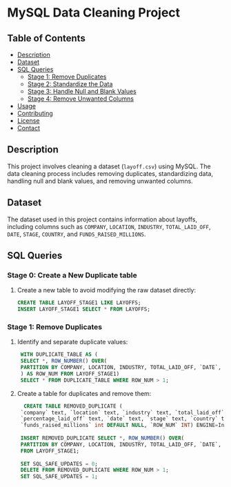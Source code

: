 # MySQL Data Cleaning Project

## Table of Contents
- [Description](#description)
- [Dataset](#dataset)
- [SQL Queries](#sql-queries)
  - [Stage 1: Remove Duplicates](#stage-1-remove-duplicates)
  - [Stage 2: Standardize the Data](#stage-2-standardize-the-data)
  - [Stage 3: Handle Null and Blank Values](#stage-3-handle-null-and-blank-values)
  - [Stage 4: Remove Unwanted Columns](#stage-4-remove-unwanted-columns)
- [Usage](#usage)
- [Contributing](#contributing)
- [License](#license)
- [Contact](#contact)

## Description
This project involves cleaning a dataset (`layoff.csv`) using MySQL. The data cleaning process includes removing duplicates, standardizing data, handling null and blank values, and removing unwanted columns.

## Dataset
The dataset used in this project contains information about layoffs, including columns such as `COMPANY`, `LOCATION`, `INDUSTRY`, `TOTAL_LAID_OFF`, `DATE`, `STAGE`, `COUNTRY`, and `FUNDS_RAISED_MILLIONS`.

## SQL Queries
### Stage 0: Create a New Duplicate table
1. Create a new table to avoid modifying the raw dataset directly:
   ```sql
   CREATE TABLE LAYOFF_STAGE1 LIKE LAYOFFS;
   INSERT LAYOFF_STAGE1 SELECT * FROM LAYOFFS;

### Stage 1: Remove Duplicates

1. Identify and separate duplicate values:
   ```sql
    WITH DUPLICATE_TABLE AS (
    SELECT *, ROW_NUMBER() OVER(
    PARTITION BY COMPANY, LOCATION, INDUSTRY, TOTAL_LAID_OFF, `DATE`, STAGE, COUNTRY, FUNDS_RAISED_MILLIONS
    ) AS ROW_NUM FROM LAYOFF_STAGE1)
    SELECT * FROM DUPLICATE_TABLE WHERE ROW_NUM > 1;
   
2. Create a table for duplicates and remove them:
   ```sql
     CREATE TABLE REMOVED_DUPLICATE (
    `company` text, `location` text, `industry` text, `total_laid_off` int DEFAULT NULL,
    `percentage_laid_off` text, `date` text, `stage` text, `country` text, 
    `funds_raised_millions` int DEFAULT NULL, `ROW_NUM` INT) ENGINE=InnoDB DEFAULT CHARSET=utf8mb4 COLLATE=utf8mb4_0900_ai_ci;
  
    INSERT REMOVED_DUPLICATE SELECT *, ROW_NUMBER() OVER(
    PARTITION BY COMPANY, LOCATION, INDUSTRY, TOTAL_LAID_OFF, `DATE`, STAGE, COUNTRY, FUNDS_RAISED_MILLIONS) AS ROW_NUM 
    FROM LAYOFF_STAGE1;
    
    SET SQL_SAFE_UPDATES = 0;
    DELETE FROM REMOVED_DUPLICATE WHERE ROW_NUM > 1;
    SET SQL_SAFE_UPDATES = 1;

